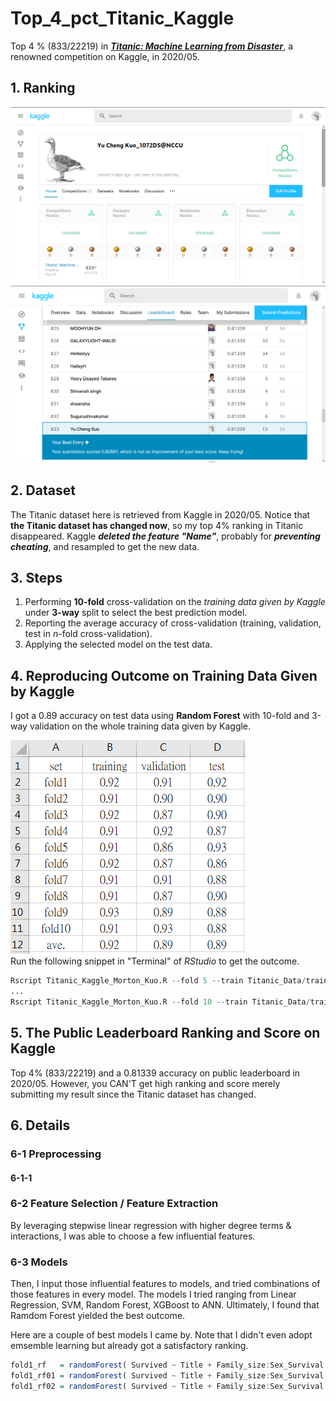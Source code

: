 # Top_4_pct_Titanic_Kaggle
Top 4 % (833/22219) in ***[Titanic: Machine Learning from Disaster](https://www.kaggle.com/c/titanic)***, a renowned competition on Kaggle, in 2020/05.


## 1. Ranking 

![titanicLeaderBoard01](Top_4_pct_Titanic_01.png)
![titanicLeaderBoard02](Top_4_pct_Titanic_02.png)

## 2. Dataset

The Titanic dataset here is retrieved from Kaggle in 2020/05. Notice that **the Titanic dataset has changed now**, so my top 4% ranking in Titanic disappeared. Kaggle ***deleted the feature "Name"***, probably for ***preventing cheating***, and resampled to get the new data. 

## 3. Steps

1. Performing **10-fold** cross-validation on the *training data given by Kaggle* under **3-way** split to select the best prediction model.
2. Reporting the average accuracy of cross-validation (training, validation, test in *n*-fold cross-validation).
3. Applying the selected model on the test data.

## 4. Reproducing Outcome on Training Data Given by Kaggle

I got a 0.89 accuracy on test data using **Random Forest** with 10-fold and 3-way validation on the whole training data given by Kaggle.

![outcome](Top_4_pct_Titanic_03.png) \
Run the following snippet in "Terminal" of *RStudio* to get the outcome.
```R
Rscript Titanic_Kaggle_Morton_Kuo.R --fold 5 --train Titanic_Data/train.csv --test Titanic_Data/test.csv --report performance1.csv --predict predict.csv
...
Rscript Titanic_Kaggle_Morton_Kuo.R --fold 10 --train Titanic_Data/train.csv --test Titanic_Data/test.csv --report performance6.csv --predict predict.csv
```

## 5. The Public Leaderboard Ranking and Score on Kaggle

Top 4% (833/22219) and a 0.81339 accuracy on public leaderboard in 2020/05. However, you CAN'T get high ranking and score merely submitting my result since the Titanic dataset has changed.

## 6. Details

### 6-1 Preprocessing

#### 6-1-1 

### 6-2 Feature Selection / Feature Extraction
By leveraging stepwise linear regression with higher degree terms & interactions, I was able to choose a few influential features.

### 6-3 Models
Then, I input those influential features to models, and tried combinations of those features in every model. The models I tried ranging from Linear Regression, SVM, Random Forest, XGBoost to ANN. Ultimately, I found that Ramdom Forest yielded the best outcome.

Here are a couple of best models I came by. Note that I didn't even adopt emsemble learning but already got a satisfactory ranking. 
```R
fold1_rf   = randomForest( Survived ~ Title + Family_size:Sex_Survival + Fare + Embarked , data= Titanic_train , ntree = 1000, importance = F)
fold1_rf01 = randomForest( Survived ~ Title + Family_size:Sex_Survival + Fare + Embarked , data=Titanic_train , ntree = 1000, importance = F)
fold1_rf02 = randomForest( Survived ~ Title + Family_size:Sex_Survival + Fare:Age + Embarked + Ticket_02 , data=Titanic_train , ntree = 1000, importance = F)
```
